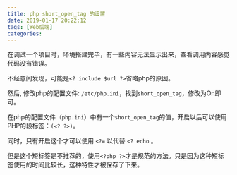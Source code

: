 ```yaml
---
title: php short_open_tag 的设置
date: 2019-01-17 20:22:12
tags: [Web后端]
categories:
---
```


在调试一个项目时，环境搭建完毕，有一些内容无法显示出来，查看调用内容感觉代码没有错误。

不经意间发现，可能是`<? include $url ?>`省略php的原因。

然后, 修改php的配置文件: `/etc/php.ini`，找到`short_open_tag`，修改为On即可。


在php的配置文件（`php.ini`）中有一个`short_open_tag`的值，开启以后可以使用PHP的段标签：`(<? ?>)`。

同时，只有开启这个才可以使用 `<?=` 以代替 `<? echo` 。

但是这个短标签是不推荐的，使用`<?php ?>`才是规范的方法。只是因为这种短标签使用的时间比较长，这种特性才被保存了下来。

